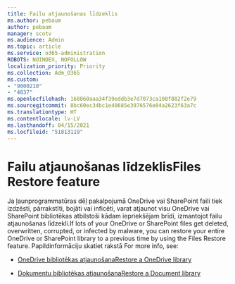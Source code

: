```yaml
---
title: Failu atjaunošanas līdzeklis
ms.author: pebaum
author: pebaum
manager: scotv
ms.audience: Admin
ms.topic: article
ms.service: o365-administration
ROBOTS: NOINDEX, NOFOLLOW
localization_priority: Priority
ms.collection: Adm_O365
ms.custom:
- "9000210"
- "4837"
ms.openlocfilehash: 168860aaa34f39eddb3e7d7073ca108f882f2e79
ms.sourcegitcommit: 8bc60ec34bc1e40685e3976576e04a2623f63a7c
ms.translationtype: HT
ms.contentlocale: lv-LV
ms.lasthandoff: 04/15/2021
ms.locfileid: "51813119"
---
```

# <a name="files-restore-feature"></a><span data-ttu-id="96d08-102">Failu atjaunošanas līdzeklis</span><span class="sxs-lookup"><span data-stu-id="96d08-102">Files Restore feature</span></span>

<span data-ttu-id="96d08-103">Ja ļaunprogrammatūras dēļ pakalpojumā OneDrive vai SharePoint faili tiek izdzēsti, pārrakstīti, bojāti vai inficēti, varat atjaunot visu OneDrive vai SharePoint bibliotēkas atbilstoši kādam iepriekšējam brīdi, izmantojot failu atjaunošanas līdzekli.</span><span class="sxs-lookup"><span data-stu-id="96d08-103">If lots of your OneDrive or SharePoint files get deleted, overwritten, corrupted, or infected by malware, you can restore your entire OneDrive or SharePoint library to a previous time by using the Files Restore feature.</span></span> <span data-ttu-id="96d08-104"> Papildinformāciju skatiet rakstā </span><span class="sxs-lookup"><span data-stu-id="96d08-104">For more info, see:</span></span>

- [<span data-ttu-id="96d08-105">OneDrive bibliotēkas atjaunošana</span><span class="sxs-lookup"><span data-stu-id="96d08-105">Restore a OneDrive library</span></span>](https://support.office.com/article/restore-your-onedrive-fa231298-759d-41cf-bcd0-25ac53eb8a150)

- [<span data-ttu-id="96d08-106">Dokumentu bibliotēkas atjaunošana</span><span class="sxs-lookup"><span data-stu-id="96d08-106">Restore a Document library</span></span>](https://support.office.com/article/restore-a-document-library-317791c3-8bd0-4dfd-8254-3ca90883d39a)
